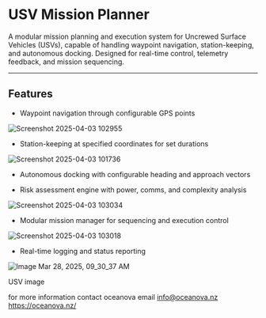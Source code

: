 
# USV Mission Planner

A modular mission planning and execution system for Uncrewed Surface Vehicles (USVs), capable of handling waypoint navigation, station-keeping, and autonomous docking. Designed for real-time control, telemetry feedback, and mission sequencing.

---

## Features

- Waypoint navigation through configurable GPS points

![Screenshot 2025-04-03 102955](https://github.com/user-attachments/assets/6b76ce5e-38c4-4ec3-916e-bf842566fa1f)

- Station-keeping at specified coordinates for set durations


![Screenshot 2025-04-03 101736](https://github.com/user-attachments/assets/136159f3-fb99-4328-8466-5ad0a0bac982)

- Autonomous docking with configurable heading and approach vectors



- Risk assessment engine with power, comms, and complexity analysis

![Screenshot 2025-04-03 103034](https://github.com/user-attachments/assets/064f9b1e-b78f-41a6-b445-57fcf42f28d0)

- Modular mission manager for sequencing and execution control

![Screenshot 2025-04-03 103018](https://github.com/user-attachments/assets/5d6e2839-78cc-4764-b67f-1aaf976c4ff3)

- Real-time logging and status reporting


![Image Mar 28, 2025, 09_30_37 AM](https://github.com/user-attachments/assets/9097d02c-b891-488e-a947-16c909437b74)

USV image 

for more information contact oceanova email info@oceanova.nz      https://oceanova.nz/
